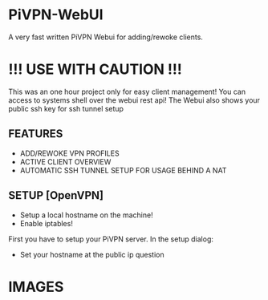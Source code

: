 # PiVPN-WebUI
A very fast written PiVPN Webui for adding/rewoke clients.

# !!! USE WITH CAUTION !!!
This was an one hour project only for easy client management!
You can access to systems shell over the webui rest api!
The Webui also shows your public ssh key for ssh tunnel setup

## FEATURES

* ADD/REWOKE VPN PROFILES
* ACTIVE CLIENT OVERVIEW
* AUTOMATIC SSH TUNNEL SETUP FOR USAGE BEHIND A NAT



## SETUP [OpenVPN]
* Setup a local hostname on the machine!
* Enable iptables!


First you have to setup your PiVPN server.
In the setup dialog:
* Set your hostname at the public ip question






# IMAGES
